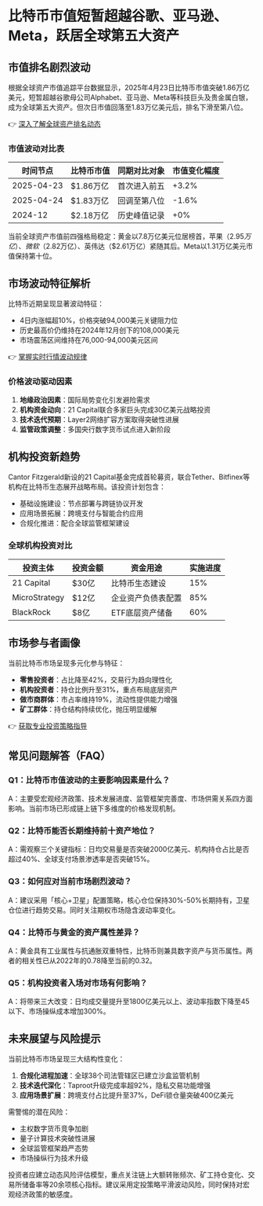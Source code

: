 # 比特币市值短暂超越谷歌、亚马逊、Meta，跃居全球第五大资产

## 市值排名剧烈波动
根据全球资产市值追踪平台数据显示，2025年4月23日比特币市值突破1.86万亿美元，短暂超越谷歌母公司Alphabet、亚马逊、Meta等科技巨头及贵金属白银，成为全球第五大资产。但次日市值回落至1.83万亿美元后，排名下滑至第八位。

👉 [深入了解全球资产排名动态](https://bit.ly/okx_welcome)

### 市值波动对比表
| 时间节点       | 比特币市值    | 同期对比对象       | 市值变化幅度 |
|----------------|---------------|--------------------|--------------|
| 2025-04-23     | $1.86万亿     | 首次进入前五       | +3.2%        |
| 2025-04-24     | $1.83万亿     | 回调至第八位       | -1.6%        |
| 2024-12       | $2.18万亿     | 历史峰值记录       | +0%          |

当前全球资产市值前四强格局稳定：黄金以7.8万亿美元位居榜首，苹果（$2.95万亿）、微软（$2.82万亿）、英伟达（$2.61万亿）紧随其后。Meta以1.31万亿美元市值保持第十位。

## 市场波动特征解析
比特币近期呈现显著波动特征：
- 4日内涨幅超10%，价格突破94,000美元关键阻力位
- 历史最高价仍维持在2024年12月创下的108,000美元
- 市场震荡区间维持在76,000-94,000美元区间

👉 [掌握实时行情波动规律](https://bit.ly/okx_welcome)

### 价格波动驱动因素
1. **地缘政治因素**：国际局势变化引发避险需求
2. **机构资金动向**：21 Capital联合多家巨头完成30亿美元战略投资
3. **技术迭代预期**：Layer2网络扩容方案取得突破性进展
4. **监管政策调整**：多国央行数字货币试点进入新阶段

## 机构投资新趋势
Cantor Fitzgerald新设的21 Capital基金完成首轮募资，联合Tether、Bitfinex等机构在比特币生态展开战略布局。该投资计划包含：
- 基础设施建设：节点部署与跨链协议开发
- 应用场景拓展：跨境支付与智能合约应用
- 合规化推进：配合全球监管框架建设

### 全球机构投资对比
| 投资主体       | 投资金额  | 资金用途               | 实施进度 |
|----------------|-----------|------------------------|----------|
| 21 Capital     | $30亿     | 比特币生态建设         | 15%      |
| MicroStrategy  | $12亿     | 企业资产负债表配置     | 85%      |
| BlackRock      | $8亿      | ETF底层资产储备        | 60%      |

## 市场参与者画像
当前比特币市场呈现多元化参与特征：
- **零售投资者**：占比降至42%，交易行为趋向理性化
- **机构投资者**：持仓比例升至31%，重点布局底层资产
- **做市商群体**：市占率维持19%，流动性提供能力增强
- **矿工群体**：持仓结构持续优化，抛压明显缓解

👉 [获取专业投资策略指导](https://bit.ly/okx_welcome)

## 常见问题解答（FAQ）

### Q1：比特币市值波动的主要影响因素是什么？
A：主要受宏观经济政策、技术发展进度、监管框架完善度、市场供需关系四方面影响。当前市场已形成链上链下多维度的价格发现机制。

### Q2：比特币能否长期维持前十资产地位？
A：需观察三个关键指标：日均交易量是否突破2000亿美元、机构持仓占比是否超过40%、全球支付场景渗透率是否突破15%。

### Q3：如何应对当前市场剧烈波动？
A：建议采用「核心+卫星」配置策略，核心仓位保持30%-50%长期持有，卫星仓位进行趋势交易。同时关注期权市场隐含波动率变化。

### Q4：比特币与黄金的资产属性差异？
A：黄金具有工业属性与抗通胀双重特性，比特币则兼具数字资产与货币属性。两者的相关性已从2022年的0.78降至当前的0.32。

### Q5：机构投资者入场对市场有何影响？
A：将带来三大改变：日均成交量提升至1800亿美元以上、波动率指数下降至45以下、市场操纵成本增加300%。

## 未来展望与风险提示
当前比特币市场呈现三大结构性变化：
1. **合规化进程加速**：全球38个司法管辖区已建立沙盒监管机制
2. **技术迭代深化**：Taproot升级完成率超92%，隐私交易功能增强
3. **应用场景扩展**：跨境支付占比提升至37%，DeFi锁仓量突破400亿美元

需警惕的潜在风险：
- 主权数字货币竞争加剧
- 量子计算技术突破性进展
- 全球监管框架趋严态势
- 市场操纵行为技术升级

投资者应建立动态风险评估模型，重点关注链上大额转账频次、矿工持仓变化、交易所储备率等20余项核心指标。建议采用定投策略平滑波动风险，同时保持对宏观经济政策的敏感度。